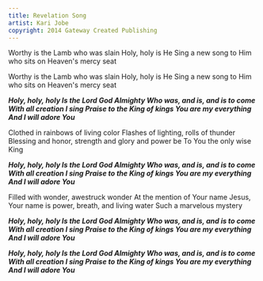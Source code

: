 ```yaml
---
title: Revelation Song
artist: Kari Jobe
copyright: 2014 Gateway Created Publishing
---
```

Worthy is the Lamb who was slain
Holy, holy is He
Sing a new song to Him who sits on
Heaven's mercy seat

Worthy is the Lamb who was slain
Holy, holy is He
Sing a new song to Him who sits on
Heaven's mercy seat

 ***Holy, holy, holy
  Is the Lord God Almighty
  Who was, and is, and is to come
  With all creation I sing
  Praise to the King of kings
  You are my everything
  And I will adore You***

Clothed in rainbows of living color
Flashes of lighting, rolls of thunder
Blessing and honor, strength and
 glory and power be
To You the only wise King

 ***Holy, holy, holy
  Is the Lord God Almighty
  Who was, and is, and is to come
  With all creation I sing
  Praise to the King of kings
  You are my everything
  And I will adore You***

Filled with wonder, awestruck wonder
At the mention of Your name
Jesus, Your name is power,
 breath, and living water
Such a marvelous mystery

 ***Holy, holy, holy
  Is the Lord God Almighty
  Who was, and is, and is to come
  With all creation I sing
  Praise to the King of kings
  You are my everything
  And I will adore You***

 ***Holy, holy, holy
  Is the Lord God Almighty
  Who was, and is, and is to come
  With all creation I sing
  Praise to the King of kings
  You are my everything
  And I will adore You***